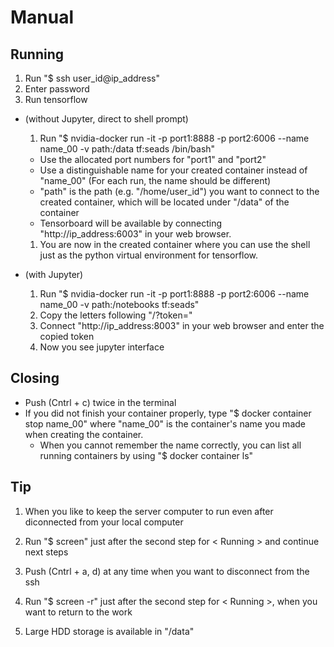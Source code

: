 # Manual  

## Running
1. Run "$ ssh user_id@ip_address"
1. Enter password
1. Run tensorflow
  * (without Jupyter, direct to shell prompt)
    1. Run "$ nvidia-docker run -it -p port1:8888 -p port2:6006 --name name_00 -v path:/data tf:seads /bin/bash"
      * Use the allocated port numbers for "port1" and "port2"
      * Use a distinguishable name for your created container instead of "name_00" (For each run, the name should be different)  
      * "path" is the path (e.g. "/home/user_id") you want to connect to the created container, which will be located under "/data" of the container
      * Tensorboard will be available by connecting "http://ip_address:6003" in your web browser.
    1. You are now in the created container where you can use the shell just as the python virtual environment for tensorflow.

  * (with Jupyter)   
    1. Run "$ nvidia-docker run -it -p port1:8888 -p port2:6006 --name name_00 -v path:/notebooks tf:seads"
    1. Copy the letters following "/?token="
    1. Connect "http://ip_address:8003" in your web browser and enter the copied token
    1. Now you see jupyter interface

## Closing
- Push (Cntrl + c) twice in the terminal
- If you did not finish your container properly, type "$ docker container stop name_00" where "name_00" is the container's name you made when creating the container.
  - When you cannot remember the name correctly, you can list all running containers by using "$ docker container ls"

## Tip
1. When you like to keep the server computer to run even after diconnected from your local computer
  1. Run "$ screen" just after the second step for < Running > and continue next steps
  1. Push (Cntrl + a, d) at any time when you want to disconnect from the ssh
  1. Run "$ screen -r" just after the second step for < Running >, when you want to return to the work

1. Large HDD storage is available in "/data"
